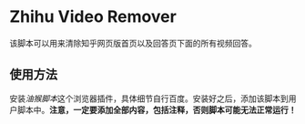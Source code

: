 # Zhihu Video Remover

该脚本可以用来清除知乎网页版首页以及回答页下面的所有视频回答。

## 使用方法

安装*油猴脚本*这个浏览器插件，具体细节自行百度。安装好之后，添加该脚本到用户脚本中。**注意，一定要添加全部内容，包括注释，否则脚本可能无法正常运行！**
